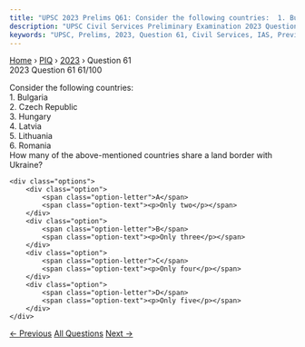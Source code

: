 ```yaml
---
title: "UPSC 2023 Prelims Q61: Consider the following countries:  1. Bulgaria  2. Czech Rep..."
description: "UPSC Civil Services Preliminary Examination 2023 Question 61 with options and answer"
keywords: "UPSC, Prelims, 2023, Question 61, Civil Services, IAS, Previous Year Questions"
---
```


<nav class="breadcrumb">
    <a href="../../">Home</a>
    <span>›</span>
    <a href="../">PIQ</a>
    <span>›</span>
    <a href="./">2023</a>
    <span>›</span>
    <span>Question 61</span>
</nav>

<div class="question-header">
    <div class="question-meta">
        <span class="year-badge">2023</span>
        <span class="question-number">Question 61</span>
        <span class="progress">61/100</span>
    </div>
    <div class="progress-bar">
        <div class="progress-fill" style="width: 61.0%"></div>
    </div>
</div>

<div class="question-content">
    <div class="question-text">
        <p>Consider the following countries: <br />
1. Bulgaria <br />
2. Czech Republic <br />
3. Hungary <br />
4. Latvia <br />
5. Lithuania <br />
6. Romania <br />
How many of the above-mentioned countries share a land border with Ukraine?</p>
    </div>
    
    <div class="options">
        <div class="option">
            <span class="option-letter">A</span>
            <span class="option-text"><p>Only two</p></span>
        </div>
        <div class="option">
            <span class="option-letter">B</span>
            <span class="option-text"><p>Only three</p></span>
        </div>
        <div class="option">
            <span class="option-letter">C</span>
            <span class="option-text"><p>Only four</p></span>
        </div>
        <div class="option">
            <span class="option-letter">D</span>
            <span class="option-text"><p>Only five</p></span>
        </div>
    </div>
</div>

<div class="question-nav">
    <a href="../q060-with-reference-to-green-hydrogen-consider-the-foll/" class="nav-btn prev">← Previous</a>
    <a href="../" class="nav-btn center">All Questions</a>
    <a href="../q062-with-reference-to-earths-atmosphere-which-one-of-t/" class="nav-btn next">Next →</a>
</div>
